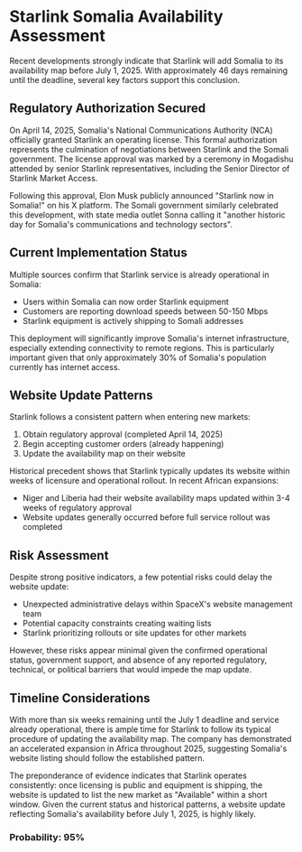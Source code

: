 # Starlink Somalia Availability Assessment

Recent developments strongly indicate that Starlink will add Somalia to its availability map before July 1, 2025. With approximately 46 days remaining until the deadline, several key factors support this conclusion.

## Regulatory Authorization Secured

On April 14, 2025, Somalia's National Communications Authority (NCA) officially granted Starlink an operating license. This formal authorization represents the culmination of negotiations between Starlink and the Somali government. The license approval was marked by a ceremony in Mogadishu attended by senior Starlink representatives, including the Senior Director of Starlink Market Access.

Following this approval, Elon Musk publicly announced "Starlink now in Somalia!" on his X platform. The Somali government similarly celebrated this development, with state media outlet Sonna calling it "another historic day for Somalia's communications and technology sectors".

## Current Implementation Status

Multiple sources confirm that Starlink service is already operational in Somalia:

- Users within Somalia can now order Starlink equipment
- Customers are reporting download speeds between 50-150 Mbps
- Starlink equipment is actively shipping to Somali addresses

This deployment will significantly improve Somalia's internet infrastructure, especially extending connectivity to remote regions. This is particularly important given that only approximately 30% of Somalia's population currently has internet access.

## Website Update Patterns

Starlink follows a consistent pattern when entering new markets:
1. Obtain regulatory approval (completed April 14, 2025)
2. Begin accepting customer orders (already happening)
3. Update the availability map on their website

Historical precedent shows that Starlink typically updates its website within weeks of licensure and operational rollout. In recent African expansions:
- Niger and Liberia had their website availability maps updated within 3-4 weeks of regulatory approval
- Website updates generally occurred before full service rollout was completed

## Risk Assessment

Despite strong positive indicators, a few potential risks could delay the website update:
- Unexpected administrative delays within SpaceX's website management team
- Potential capacity constraints creating waiting lists
- Starlink prioritizing rollouts or site updates for other markets

However, these risks appear minimal given the confirmed operational status, government support, and absence of any reported regulatory, technical, or political barriers that would impede the map update.

## Timeline Considerations

With more than six weeks remaining until the July 1 deadline and service already operational, there is ample time for Starlink to follow its typical procedure of updating the availability map. The company has demonstrated an accelerated expansion in Africa throughout 2025, suggesting Somalia's website listing should follow the established pattern.

The preponderance of evidence indicates that Starlink operates consistently: once licensing is public and equipment is shipping, the website is updated to list the new market as "Available" within a short window. Given the current status and historical patterns, a website update reflecting Somalia's availability before July 1, 2025, is highly likely.

### Probability: 95%